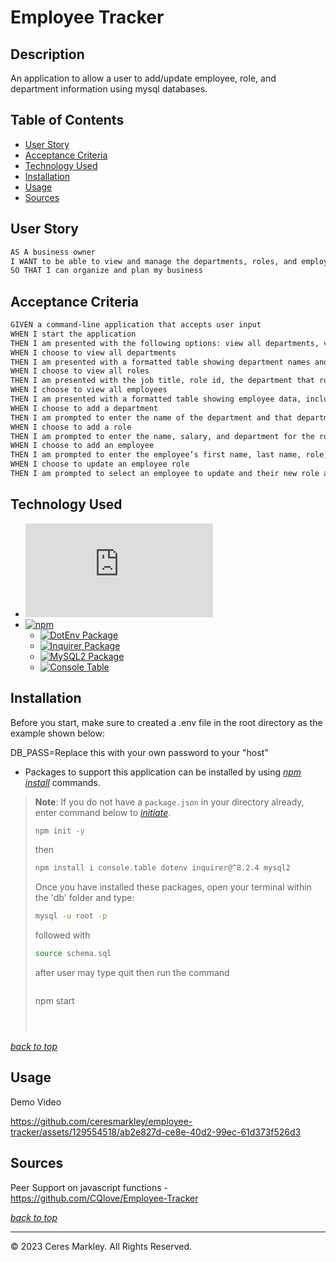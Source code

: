 # Employee Tracker

## Description 

An application to allow a user to add/update employee, role, and department information using mysql databases. 

## Table of Contents 

* [User Story](#user-story)
* [Acceptance Criteria](#acceptance-criteria)
* [Technology Used](#technology-used)
* [Installation](#installation)
* [Usage](#usage)
* [Sources](#sources)

## User Story
```md
AS A business owner
I WANT to be able to view and manage the departments, roles, and employees in my company
SO THAT I can organize and plan my business
```

## Acceptance Criteria
```md
GIVEN a command-line application that accepts user input
WHEN I start the application
THEN I am presented with the following options: view all departments, view all roles, view all employees, add a department, add a role, add an employee, and update an employee role
WHEN I choose to view all departments
THEN I am presented with a formatted table showing department names and department ids
WHEN I choose to view all roles
THEN I am presented with the job title, role id, the department that role belongs to, and the salary for that role
WHEN I choose to view all employees
THEN I am presented with a formatted table showing employee data, including employee ids, first names, last names, job titles, departments, salaries, and managers that the employees report to
WHEN I choose to add a department
THEN I am prompted to enter the name of the department and that department is added to the database
WHEN I choose to add a role
THEN I am prompted to enter the name, salary, and department for the role and that role is added to the database
WHEN I choose to add an employee
THEN I am prompted to enter the employee’s first name, last name, role, and manager, and that employee is added to the database
WHEN I choose to update an employee role
THEN I am prompted to select an employee to update and their new role and this information is updated in the database
```
## Technology Used   
* [![Node.js](https://img.shields.io/badge/Node.js®-v20.4.0-blue?logo=node.js)](https://nodejs.org/en)    
* [![npm](https://img.shields.io/badge/npm-v9.8.0-blue?logo=npm)](https://docs.npmjs.com/cli/v9/)     
  * [![DotEnv Package](https://img.shields.io/badge/DotEnv-16.3.1-green?logo=dotenv)](https://www.npmjs.com/package/dotenv)    
  * [![Inquirer Package](https://img.shields.io/badge/Inquirer-8.2.5-green?logo=npm)](https://www.npmjs.com/package/inquirer)    
  * [![MySQL2 Package](https://img.shields.io/badge/MySQL2-3.5.2-green?logo=mysql)](https://www.npmjs.com/package/mysql2)
  * [![Console Table](https://img.shields.io/badge/console.table-0.10.0-green?logo=console.table)](https://www.npmjs.com/package/console.table) 


 
## Installation
Before you start, make sure to created a .env file in the root directory as the example shown below:   
     
DB_PASS=Replace this with your own password to your "host"   
   
* Packages to support this application can be installed by using [*npm install*](https://docs.npmjs.com/cli/v9/commands/npm-install) commands.

> **Note**: If you do not have a `package.json` in your directory already, enter command below to [*initiate*](https://docs.npmjs.com/cli/v9/commands/npm-init).
>
>```bash
>npm init -y
>```
>
>then
>
>```bash
>npm install i console.table dotenv inquirer@^8.2.4 mysql2
>```
>
> Once you have installed these packages, open your terminal within the 'db' folder and type:
>
>```bash
>mysql -u root -p
>```
>
> followed with
>
> ```bash
> source schema.sql
> ```
>
> after user may type quit then run the command
>
> >```bash
> npm start
>```
>
>    

[*back to top*](#table-of-contents)
## Usage
Demo Video   

https://github.com/ceresmarkley/employee-tracker/assets/129554518/ab2e827d-ce8e-40d2-99ec-61d373f526d3


## Sources 

Peer Support on javascript functions - https://github.com/CQlove/Employee-Tracker

[*back to top*](#table-of-contents)

--- 

© 2023 Ceres Markley. All Rights Reserved.
